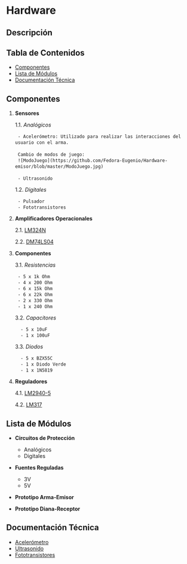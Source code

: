 # Hardware

## Descripción

## Tabla de Contenidos
- [Componentes](#componentes)
- [Lista de Módulos](#lista-de-módulos)
- [Documentación Técnica](#documentación-técnica)

## Componentes
1. **Sensores**

   1.1. *Analógicos*
   
        - Acelerómetro: Utilizado para realizar las interacciones del usuario con el arma.
        
        Cambio de modos de juego:
        ![ModoJuego](https://github.com/Fedora-Eugenio/Hardware-emisor/blob/master/ModoJuego.jpg)
        
        - Ultrasonido
    
   1.2. *Digitales*
   
        - Pulsador
        - Fototransistores 
       
2. **Amplificadores Operacionales**

   2.1. [LM324N](https://github.com/Fedora-Eugenio/Hardware-emisor/blob/master/LM324.pdf)
   
   2.2. [DM74LS04](https://github.com/Fedora-Eugenio/Hardware-emisor/blob/master/74ls04.pdf)
   
3. **Componentes**

   3.1. *Resistencias*
   
        - 5 x 1k Ohm
        - 4 x 200 Ohm
        - 6 x 15k Ohm
        - 6 x 22k Ohm
        - 2 x 330 Ohm
        - 1 x 240 Ohm
         
  
   3.2. *Capacitores*
   
         - 5 x 10uF
         - 1 x 100uF
         
   3.3. *Diodos*
   
         - 5 x BZX55C
         - 1 x Diodo Verde
         - 1 x 1N5819
   
4. **Reguladores**

   4.1. [LM2940-5](https://github.com/Fedora-Eugenio/Hardware-emisor/blob/master/LM2940.PDF)
   
   4.2. [LM317](https://github.com/Fedora-Eugenio/Hardware-emisor/blob/master/LM317.pdf)
         

## Lista de Módulos
- **Circuitos de Protección**
  - Analógicos
  - Digitales
  
- **Fuentes Reguladas**
  - 3V
  - 5V

- **Prototipo Arma-Emisor**

- **Prototipo Diana-Receptor**

## Documentación Técnica
- [Acelerómetro](https://github.com/Fedora-Eugenio/Hardware-emisor/blob/master/Low_G_X-Y-Z_Axis_MMA7260Q.pdf)
- [Ultrasonido](https://github.com/Fedora-Eugenio/Hardware-emisor/blob/master/srf05tech.pdf)
- [Fototransistores](https://github.com/Fedora-Eugenio/Hardware-emisor/blob/master/XRNI53W.pdf)
